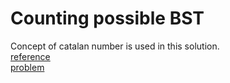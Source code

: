 # Counting possible BST
Concept of catalan number is used in this solution.<br>
<a href="https://www.geeksforgeeks.org/total-number-of-possible-binary-search-trees-with-n-keys/">reference</a><br>
<a href="https://leetcode.com/problems/unique-binary-search-trees/">problem</a>
